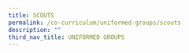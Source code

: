 ```yaml
---
title: SCOUTS
permalink: /co-curriculum/uniformed-groups/scouts
description: ""
third_nav_title: UNIFORMED GROUPS
---
```

